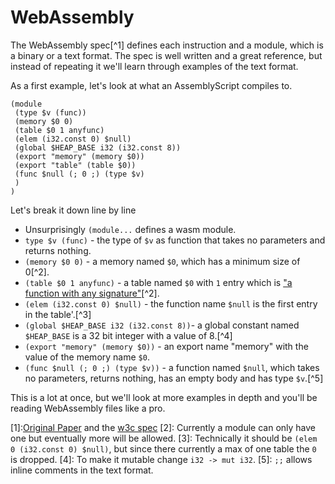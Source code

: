# WebAssembly

The WebAssembly spec[^1] defines each instruction and a module, which is a binary or a text format.  The spec is well written and a great reference, but instead of repeating it we'll learn through examples of the text format.

As a first example, let's look at what an AssemblyScript compiles to.
```
(module
 (type $v (func))
 (memory $0 0)
 (table $0 1 anyfunc)
 (elem (i32.const 0) $null)
 (global $HEAP_BASE i32 (i32.const 8))
 (export "memory" (memory $0))
 (export "table" (table $0))
 (func $null (; 0 ;) (type $v)
 )
)
```
Let's break it down line by line
- Unsurprisingly `(module...` defines a wasm module.
- `type $v (func)` - the type of `$v` as function that takes no parameters and returns nothing.
- `(memory $0 0)` - a memory named `$0`, which has a minimum size of 0[^2].
- `(table $0 1 anyfunc)` - a table named `$0` with `1` entry which is ["a function with any signature"](https://github.com/sunfishcode/wasm-reference-manual/blob/master/WebAssembly.md)[^2].
- `(elem (i32.const 0) $null)` - the function name `$null` is the first entry in the table'.[^3]
- `(global $HEAP_BASE i32 (i32.const 8))`- a global constant named `$HEAP_BASE` is a 32 bit integer with a value of 8.[^4]
- `(export "memory" (memory $0))` - an export name "memory" with the value of the memory name `$0`.
- `(func $null (; 0 ;) (type $v))` - a function named `$null`, which takes no parameters, returns nothing, has an empty body and has type `$v`.[^5]

This is a lot at once, but we'll look at more examples in depth and you'll be reading WebAssembly files like a pro.



[1]:[Original Paper](https://people.mpi-sws.org/~rossberg/papers/Haas,%20Rossberg,%20Schuff,%20Titzer,%20Gohman,%20Wagner,%20Zakai,%20Bastien,%20Holman%20-%20Bringing%20the%20Web%20up%20to%20Speed%20with%20WebAssembly.pdf) and the [w3c spec](http://webassembly.github.io/spec)
[2]: Currently a module can only have one but eventually more will be allowed.
[3]: Technically it should be `(elem 0 (i32.const 0) $null)`, but since there currently a max of one table the `0` is dropped.
[4]: To make it mutable change `i32 -> mut i32`.
[5]: `;;` allows inline comments in the text format.
